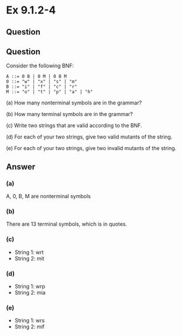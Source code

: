 # Ex 9.1.2-4

## Question
## Question
Consider the following BNF:  

```
A ::= 0 B | 0 M | 0 B M
0 ::= "w" | "x" | "s" | "m"
B ::= "i" | "f" | "c" | "r"
M ::= "o" | "t" | "p" | "a" | "h"
```

(a) How many nonterminal symbols are in the grammar?

(b) How many terminal symbols are in the grammar?

(c) Write two strings that are valid according to the BNF.

(d) For each of your two strings, give two valid mutants of the
string.

(e) For each of your two strings, give two invalid mutants of the
string.

## Answer
### (a)
A, 0, B, M are nonterminal symbols

### (b)
There are 13 terminal symbols, which is in quotes.

### (c)
- String 1: wrt
- String 2: mit

### (d)
- String 1: wrp
- String 2: mia

### (e)
- String 1: wrs
- String 2: mif 
